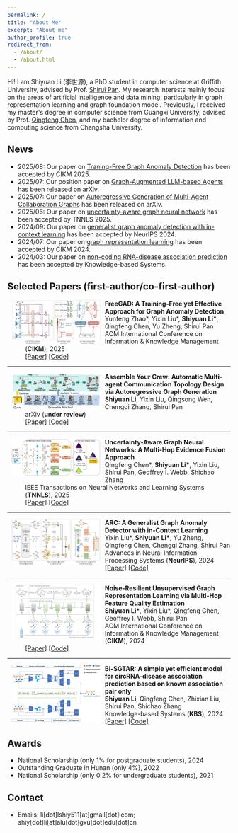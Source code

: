 ```yaml
---
permalink: /
title: "About Me"
excerpt: "About me"
author_profile: true
redirect_from: 
  - /about/
  - /about.html
---
```


Hi! I am Shiyuan Li (李世源), a PhD student in computer science at Griffith University, advised by Prof. [Shirui Pan](https://shiruipan.github.io/). 
My research interests mainly focus on the areas of artificial intelligence and data mining, particularly in graph representation learning and graph foundation model. Previously, I received my master's degree in computer science from Guangxi University, advised by Prof. [Qingfeng Chen](https://dblp.dagstuhl.de/pid/62/1656.html), and my bachelor degree of information and computing science from Changsha University.


News
------
* 2025/08: Our paper on [Traning-Free Graph Anomaly Detection](https://arxiv.org/abs/2508.10594) has been accepted by CIKM 2025.
* 2025/07: Our position paper on [Graph-Augmented LLM-based Agents](https://arxiv.org/abs/2507.21407) has been released on arXiv.
* 2025/07: Our paper on [Autoregressive Generation of Multi-Agent Collaboration Graphs](https://arxiv.org/abs/2507.18224) has been released on arXiv.
* 2025/06: Our paper on [uncertainty-aware graph neural network](https://arxiv.org/abs/2506.13083) has been accepted by TNNLS 2025.
* 2024/09: Our paper on [generalist graph anomaly detection with in-context learning](https://arxiv.org/abs/2405.16771) has been accepted by NeurIPS 2024.
* 2024/07: Our paper on [graph representation learning](https://dl.acm.org/doi/abs/10.1145/3627673.3679758) has been accepted by CIKM 2024.
* 2024/03: Our paper on [non-coding RNA-disease association prediction](https://doi.org/10.1016/j.knosys.2024.111622) has been accepted by Knowledge-based Systems.


Selected Papers (first-author/co-first-author)
------

<dl>
  <dt><img align="left" width="200" hspace="10"  wspace="20" src="/images/FreeGAD.jpg"></dt>
  <!-- <div style="min-height: 0px;"> -->
  <dd><strong>FreeGAD: A Training-Free yet Effective Approach for Graph Anomaly Detection</strong></dd>
  <dd>Yunfeng Zhao*, Yixin Liu*, <strong>Shiyuan Li*</strong>, Qingfeng Chen, Yu Zheng, Shirui Pan</dd>
  <dd> ACM International Conference on Information & Knowledge Management (<strong>CIKM</strong>), 2025</dd>
  <dd>
    <a href="https://arxiv.org/abs/2508.10594">[Paper]</a> 
    <a href="https://github.com/yunf-zhao/FreeGAD">[Code]</a>
  </dd>
  <!-- </div> -->
</dl>

---

<dl>
  <dt><img align="left" width="200" hspace="10"  wspace="20" src="/images/ARG-Designer.jpg"></dt>
  <!-- <div style="min-height: 0px;"> -->
  <dd><strong>Assemble Your Crew: Automatic Multi-agent Communication Topology Design via Autoregressive Graph Generation</strong></dd>
  <dd><strong>Shiyuan Li</strong>, Yixin Liu, Qingsong Wen, Chengqi Zhang, Shirui Pan</dd>
  <dd> arXiv (<strong>under review</strong>)</dd>
  <dd>
    <a href="https://arxiv.org/abs/2507.18224">[Paper]</a> 
    <a href="https://github.com/shiy-li/ARG-Designer">[Code]</a>
  </dd>
  <!-- </div> -->
</dl>

---

<dl>
  <dt><img align="left" width="200" hspace="10"  wspace="20" src="/images/EFGNN.jpg"></dt>
  <dd><strong>Uncertainty-Aware Graph Neural Networks: A Multi-Hop Evidence Fusion Approach</strong></dd>
  <dd>Qingfeng Chen*, <strong>Shiyuan Li*</strong>, Yixin Liu, Shirui Pan, Geoffrey I. Webb, Shichao Zhang</dd>
  <dd> IEEE Transactions on Neural Networks and Learning Systems (<strong>TNNLS</strong>), 2025</dd>
  <dd>
    <a href="https://arxiv.org/abs/2506.13083">[Paper]</a> 
    <a href="https://github.com/shiy-li/EFGNN">[Code]</a>
  </dd>
</dl>

---

<dl>
  <dt><img align="left" width="200" hspace="10"  wspace="20" src="/images/arc.jpg"></dt>
  <dd><strong>ARC: A Generalist Graph Anomaly Detector with in-Context Learning</strong></dd>
  <dd>Yixin Liu*, <strong>Shiyuan Li*</strong>, Yu Zheng, Qingfeng Chen, Chengqi Zhang, Shirui Pan</dd>
  <dd> Advances in Neural Information Processing Systems (<strong>NeurIPS</strong>), 2024</dd>
  <dd>
    <a href="https://arxiv.org/abs/2405.16771">[Paper]</a> 
    <a href="https://github.com/shiy-li/ARC">[Code]</a>
  </dd>
</dl>

---

<dl>
  <dt><img align="left" width="200" hspace="10"  wspace="20" src="/images/pipeline.png"></dt>
  <dd><strong>Noise-Resilient Unsupervised Graph Representation Learning via Multi-Hop Feature Quality Estimation</strong></dd>
  <dd><strong>Shiyuan Li*</strong>, Yixin Liu*, Qingfeng Chen, Geoffrey I. Webb, Shirui Pan</dd>
  <dd> ACM International Conference on Information & Knowledge Management (<strong>CIKM</strong>), 2024</dd>
  <dd>
    <a href="https://dl.acm.org/doi/abs/10.1145/3627673.3679758">[Paper]</a> 
    <a href="https://github.com/shiy-li/MQE">[Code]</a>
  </dd>
</dl>

---

<dl> 
  <dt><img align="left" width="200" hspace="10" wspace="20" src="/images/bi-sgtar.jpg"></dt> 
  <dd><strong>Bi-SGTAR: A simple yet efficient model for circRNA-disease association prediction based on known association pair only</strong></dd> 
  <dd><strong>Shiyuan Li</strong>, Qingfeng Chen, Zhixian Liu, Shirui Pan, Shichao Zhang</dd> 
  <dd> Knowledge-based Systems (<strong>KBS</strong>), 2024</dd> 
  <dd>
   <a href="https://www.sciencedirect.com/science/article/pii/S0950705124002570">[Paper]</a>
   <a href="https://github.com/Shiy-Li/Bi-SGTAR">[Code]</a>
  </dd>
</dl>


Awards
------
* National Scholarship (only 1% for postgraduate students), 2024
* Outstanding Graduate in Hunan (only 4%), 2022
* National Scholarship (only 0.2% for undergraduate students), 2021


Contact
------
* Emails: li\[dot\]lshiy511\[at\]gmail\[dot\]lcom; shiy\[dot\]li\[at\]alu\[dot\]gxu\[dot\]edu\[dot\]cn
